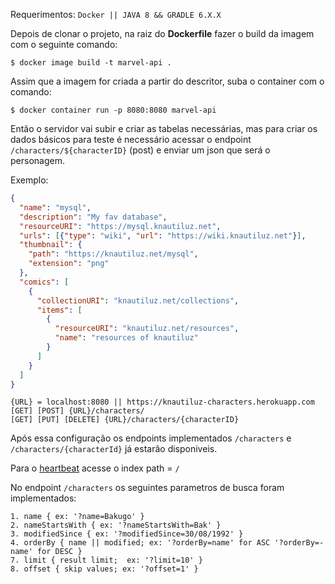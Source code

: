 Requerimentos: `Docker || JAVA 8 && GRADLE 6.X.X`

Depois de clonar o projeto, na raiz do **Dockerfile** fazer o build da imagem com o seguinte comando:

    $ docker image build -t marvel-api .

Assim que a imagem for criada a partir do descritor, suba o container com o comando:
    
    $ docker container run -p 8080:8080 marvel-api

Então o servidor vai subir e criar as tabelas necessárias, mas para criar os dados básicos para teste é necessário acessar o endpoint `/characters/${characterID}` (post) e enviar um json que será o personagem.

Exemplo:

```json
{
  "name": "mysql",
  "description": "My fav database",
  "resourceURI": "https://mysql.knautiluz.net",
  "urls": [{"type": "wiki", "url": "https://wiki.knautiluz.net"}],
  "thumbnail": {
    "path": "https://knautiluz.net/mysql",
    "extension": "png"
  },
  "comics": [
    {
      "collectionURI": "knautiluz.net/collections",
      "items": [
        {
          "resourceURI": "knautiluz.net/resources",
          "name": "resources of knautiluz"
        }
      ]
    }
  ]
}
```
    {URL} = localhost:8080 || https://knautiluz-characters.herokuapp.com
    [GET] [POST] {URL}/characters/
    [GET] [PUT] [DELETE] {URL}/characters/{characterID}

Após essa configuração os endpoints implementados `/characters` e `/characters/{characterId}` já estarão disponiveis.

Para o [heartbeat](https://pt.wikiqube.net/wiki/Heartbeat_(computing)) acesse o index path = `/`

No endpoint `/characters` os seguintes parametros de busca foram implementados:

```
1. name { ex: '?name=Bakugo' }
2. nameStartsWith { ex: '?nameStartsWith=Bak' }
3. modifiedSince { ex: '?modifiedSince=30/08/1992' }
4. orderBy { name || modified; ex: '?orderBy=name' for ASC '?orderBy=-name' for DESC }
7. limit { result limit;  ex: '?limit=10' }
8. offset { skip values; ex: '?offset=1' }
